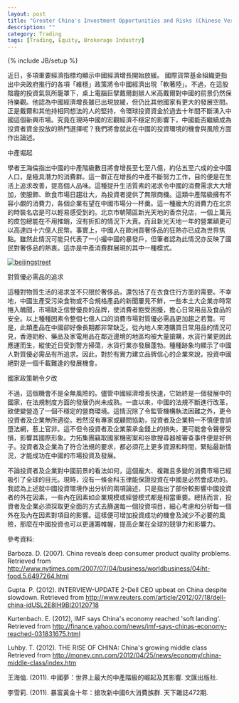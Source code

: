 ```yaml
---
layout: post
title: "Greater China's Investment Opportunities and Risks (Chinese Version)"
description: ""
category: Trading
tags: [Trading, Equity, Brokerage Industry]
---
```

{% include JB/setup %}

近日，多項重要經濟指標均顯示中國經濟增長開始放緩。 國際貨幣基金組織更指出中央政府推行的各項「維穩」政策將令中國經濟出現「軟著陸」。不過，在這股陰霾的投資氣氛所籠罩下，桌上電腦巨擘戴爾創辦人米高戴爾對中國的前景仍然保持樂觀。他認為中國經濟增長雖已出現放緩，但仍比其他國家有更大的發展空間。正是戴爾和其他持相同想法的人的堅持，令環球投資資金於過去十年間不斷湧入中國這個新興市場。究竟在現時中國的宏觀經濟不穩定的影響下，中國能否繼續成為投資者資金投放的熱門選擇呢？我們將會就此在中國的投資環境的機會與風險方面作出論述。

中產堀起

學者王海倫指出中國的中產階級數目將會增長至七至八億，約佔五至六成的全中國人口，是極具潛力的消費群。這一群正在增長的中產不斷努力工作，目的便是在生活上追求改善，提高個人品味。這種提升生活質素的渴求令中國的消費需求大大增加，使服飾、飲食市場日趨壯大，為投資者提供了無限商機。這類中產階級擁有不容小覷的消費力，各個企業有望在中國市場分一杯羹。這一種龐大的消費力在北京的時裝名店是可以輕易感受到的。北京市朝陽區新光天地的香奈兒店，一個上萬元的皮包總能在不用推銷，沒有折扣的情況下大賣。而且新光天地一年的營業額更可以高達四十六億人民幣。事實上，中國人在歐洲買奢侈品的狂熱亦已成為世界焦點。雖然此情況可能只代表了一小撮中國的暴發戶，但筆者認為此情況亦反映了國民對奢侈品的熱衷。這亦是中產消費群展現的其中一種模式。

[![beijingstreet](http://ryancheng.s3.amazonaws.com/Linear%20Programming/bejingstreet.jpg)](http://www.google.com/imgres?q=beijing+street&num=10&um=1&hl=en&rlz=1C1GGGE_enHK411&biw=1024&bih=677&tbm=isch&tbnid=H4_gp5rqOGZcpM:&imgrefurl=http://www.waahhh.com/Information/Travel/Article/Travelling_tips_for_Beijing_travellers.aspx&docid=nQ43AiasyfVEVM&imgurl=http://www.waahhh.com/Data/Page/caf90650-4905-4148-8a52-bfebcf13cd46/beijing-street.jpg&w=340&h=240&ei=gYZgUPWsIc24iAeNnoC4Dg&zoom=1&iact=hc&vpx=331&vpy=195&dur=509&hovh=160&hovw=232&tx=112&ty=87&sig=113858055506568465812&sqi=2&page=1&tbnh=133&tbnw=199&start=0&ndsp=13&ved=1t:429,r:1,s:0,i:113)

對質優必需品的追求

這種對物質生活的渴求並不只限於奢侈品，還包括了在衣食住行方面的需要。不幸地，中國生產受污染食物或不合規格產品的新聞屢見不鮮，一些本土大企業亦時常捲入醜聞，市場缺乏信譽優良的品牌，使消費者飽受困擾，擔心日常用品及食品的安全。以上種種因素令整個七億人口的消費市場對質優必需品更加趨之若鶩。可是，此類產品在中國卻好像長期都非常缺乏。從內地人來港購買日常用品的情況可見，香港奶粉、藥品及家電用品在鄰近邊境的地區均被大量搶購，水貨行業更因此應運而生，縱使近日受到警方掃蕩，水貨行業亦發展蓬勃。種種跡象均顯示了中國人對質優必需品有所追求。因此，對於有實力建立品牌信心的企業來說，投資中國絕對是一個千載難逢的發展機會。

國家政策朝令夕改

不過，這個機會不是全無風險的。儘管中國經濟增長快速，它始終是一個發展中的國家，在法規制度方面的發展仍尚未成熟。一直以來，中國的法規不斷進行改革，致使變營造了一個不穩定的營商環境。這情況除了令監管機構執法困難之外，更令投資者及企業無所適從。若然沒有專家或顧問協助，投資者及企業稍一不慎便會誤墮法網，惹上官非。這不但令投資者及企業蒙承金錢上的損失，更可能會令聲譽受損，影響其國際形象。力拓集團竊取國家機密案和谷歌搜尋器被審查事件便是好例子。投資者及企業為了符合法規的要求，都必須花上更多資源和時間，緊貼最新情況，才能成功在中國的市場投資及發展。

不論投資者及企業對中國前景的看法如何，這個龐大、複雜且多變的消費市場已經吸引了全球的目光。現時，沒有一條金科玉律能保證投資在中國是必然會成功的。我認為上述就中國投資環境作出分析的兩項論述，只是指出了部份較影響中國投資者的外在因素，一些內在因素如企業規模或經營模式都是相當重要。總括而言，投資者及企業必須採取更全面的方式去篩選每一個投資項目，細心考慮和分析每一個外在及內在因素對項目的影響。這樣便可增加投資成功的機會及減少不必要的風險，那麼在中國投資也可以更運籌帷幄，提高企業在全球的競爭力和影響力。

參考資料:

Barboza. D. (2007). China reveals deep consumer product quality problems. Retrieved from http://www.nytimes.com/2007/07/04/business/worldbusiness/04iht-food.5.6497264.html

Gupta. P. (2012). INTERVIEW-UPDATE 2-Dell CEO upbeat on China despite slowdown. Retrieved from http://www.reuters.com/article/2012/07/18/dell-china-idUSL2E8IH9BI20120718

Kurtenbach. E. (2012), IMF says China's economy reached 'soft landing'. Retrieved from http://finance.yahoo.com/news/imf-says-chinas-economy-reached-031831675.html

Luhby. T. (2012). THE RISE OF CHINA: China's growing middle class Retrieved from http://money.cnn.com/2012/04/25/news/economy/china-middle-class/index.htm

王海倫. (2011). 中國夢：世界上最大的中產階級的崛起及其影響. 文匯出版社.

李雪莉. (2011). 暴富黃金十年：搶攻新中國6大消費族群. 天下雜誌472期.
